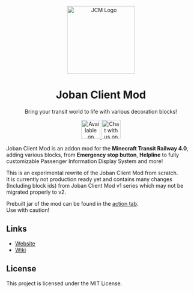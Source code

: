 <p align="center">
  <img src="assets/JCM_logo.png" width="180px" alt="JCM Logo">
</p>

<h1 align="center">
  Joban Client Mod
</h1>

<p align="center">Bring your transit world to life with various decoration blocks!</p>

<p align="center">
  <a href="https://modrinth.com/mod/jcm">
    <img alt="Available on Modrinth" height="50" src="https://cdn.jsdelivr.net/npm/@intergrav/devins-badges@3/assets/cozy/available/modrinth_vector.svg">
  </a>
  <a href="https://discord.com/invite/FNc2rgWmP2">
    <img alt="Chat with us on Discord" height="50" src="https://cdn.jsdelivr.net/npm/@intergrav/devins-badges@3/assets/cozy/social/discord-plural_vector.svg">
  </a>
</p>

Joban Client Mod is an addon mod for the **Minecraft Transit Railway 4.0**, adding various blocks, from **Emergency stop button**, **Helpline** to fully customizable Passenger Information Display System and more!  

This is an experimental rewrite of the Joban Client Mod from scratch.  
It is currently not production ready yet and contains many changes (Including block ids) from Joban Client Mod v1 series which may not be migrated properly to v2.  

Prebuilt jar of the mod can be found in the [action tab](https://github.com/DistrictOfJoban/Joban-Client-Mod/actions).  
Use with caution!

## Links
- [Website](https://www.joban.org/jcm)
- [Wiki](https://www.joban.org/wiki/JCM:Joban_Client_Mod)

## License
This project is licensed under the MIT License.
